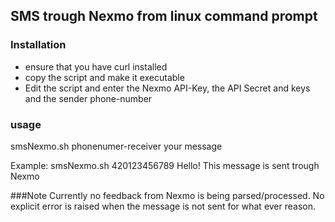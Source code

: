 ## SMS trough Nexmo from linux command prompt


### Installation
* ensure that you have curl installed 
* copy the script and make it executable 
* Edit the script and enter the Nexmo API-Key, the API Secret and keys and the sender phone-number

### usage
smsNexmo.sh phonenumer-receiver your message

Example: 
smsNexmo.sh 420123456789 Hello! This message is sent trough Nexmo


###Note
Currently no feedback from Nexmo is being parsed/processed. No explicit error is raised when the message is not sent for what ever reason.

